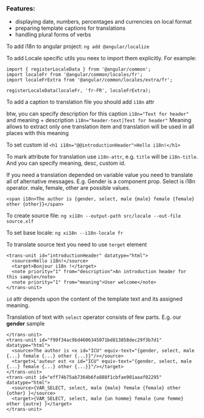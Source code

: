 ### Features: 
- displaying date, numbers, percentages and currencies on local format
- preparing template captions for translations
- handling plural forms of verbs

To add i18n to angular project: `ng add @angular/localize`

To add Locale specific utils you neex to import them explicitly. For example:
```
import { registerLocaleData } from '@angular/common';
import localeFr from '@angular/common/locales/fr';
import localeFrExtra from '@angular/common/locales/extra/fr';

registerLocaleData(localeFr, 'fr-FR', localeFrExtra);
```

To add a caption to translation file you should add `i18n` attr

btw, you can specify description for this caption `i18n="Text for header"` and meaning + description
`i18n="header-text|Text for header"`
Meaning allows to extract only one translation item and translation will be used in all places with this meaning

To set custom id `<h1 i18n="@@introductionHeader">Hello i18n!</h1>`

To mark attribute for translation use `i18n-attr`, e.g. `title` will be `i18n-title`. And you can specify meaning, desc, custom id.

If you need a translation depended on variable value you need to translate all of alternative messages.
E.g. Gender is a component prop. Select is i18n operator. male, female, other are possible values.
```
<span i18n>The author is {gender, select, male {male} female {female} other {other}}</span>
```

To create source file: `ng xi18n --output-path src/locale --out-file source.xlf `

To set base locale: `ng xi18n --i18n-locale fr`

To translate source text you need to use `terget` element
```
<trans-unit id="introductionHeader" datatype="html">
  <source>Hello i18n!</source>
  <target>Bonjour i18n !</target>
  <note priority="1" from="description">An introduction header for this sample</note>
  <note priority="1" from="meaning">User welcome</note>
</trans-unit>
```
`id` attr depends upon the content of the template text and its assigned meaning.

Translation of text with `select` operator consists of few parts. E.g. our <strong>gender</strong> sample
```
</trans-unit>
<trans-unit id="f99f34ac9bd4606345071bd813858dec29f3b7d1" datatype="html">
  <source>The author is <x id="ICU" equiv-text="{gender, select, male {...} female {...} other {...}}"/></source>
  <target>L'auteur est <x id="ICU" equiv-text="{gender, select, male {...} female {...} other {...}}"/></target>
</trans-unit>
<trans-unit id="eff74b75ab7364b6fa888f1cbfae901aaaf02295" datatype="html">
  <source>{VAR_SELECT, select, male {male} female {female} other {other} }</source>
  <target>{VAR_SELECT, select, male {un homme} female {une femme} other {autre} }</target>
</trans-unit>
```
